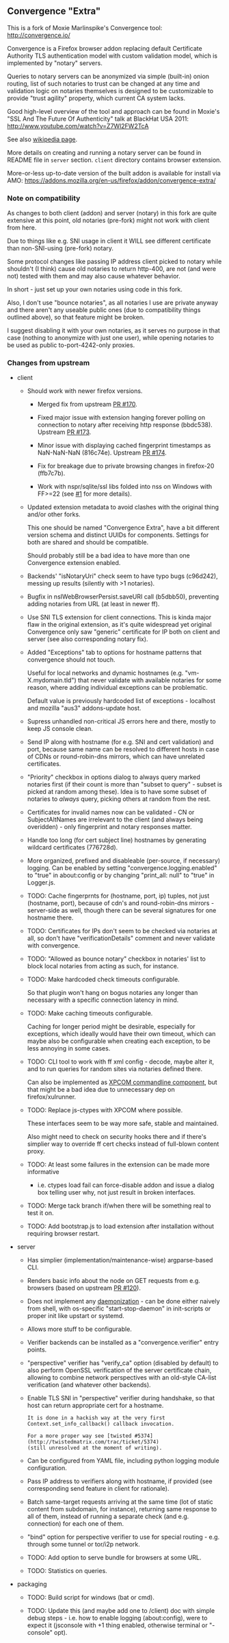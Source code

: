 Convergence "Extra"
--------------------

This is a fork of Moxie Marlinspike's Convergence tool: http://convergence.io/

Convergence is a Firefox browser addon replacing default Certificate Authority
TLS authentication model with custom validation model, which is implemented by
"notary" servers.

Queries to notary servers can be anonymized via simple (built-in) onion routing,
list of such notaries to trust can be changed at any time and validation logic
on notaries themselves is designed to be customizable to provide "trust agility"
property, which current CA system lacks.

Good high-level overview of the tool and approach can be found in Moxie's "SSL
And The Future Of Authenticity" talk at BlackHat USA 2011: http://www.youtube.com/watch?v=Z7Wl2FW2TcA

See also [wikipedia page](https://en.wikipedia.org/wiki/Convergence_%28SSL%29).

More details on creating and running a notary server can be found in README file
in `server` section. `client` directory contains browser extension.

More-or-less up-to-date version of the built addon is available for install via AMO:
https://addons.mozilla.org/en-us/firefox/addon/convergence-extra/


### Note on compatibility

As changes to both client (addon) and server (notary) in this fork are quite
extensive at this point, old notaries (pre-fork) might not work with client from
here.

Due to things like e.g. SNI usage in client it WILL see different certificate
than non-SNI-using (pre-fork) notary.

Some protocol changes like passing IP address client picked to notary while
shouldn't (I think) cause old notaries to return http-400, are not (and were
not) tested with them and may also cause whatever behavior.

In short - just set up your own notaries using code in this fork.

Also, I don't use "bounce notaries", as all notaries I use are private anyway
and there aren't any useable public ones (due to compatibility things outlined
above), so that feature might be broken.

I suggest disabling it with your own notaries, as it serves no purpose in that
case (nothing to anonymize with just one user), while opening notaries to be
used as public to-port-4242-only proxies.


### Changes from upstream

 - client

   - Should work with newer firefox versions.

     - Merged fix from upstream [PR #170](https://github.com/moxie0/Convergence/pull/170).

     - Fixed major issue with extension hanging forever polling on connection to
       notary after receiving http response (bbdc538).
       Upstream [PR #173](https://github.com/moxie0/Convergence/pull/173).

     - Minor issue with displaying cached fingerprint timestamps as NaN-NaN-NaN
       (816c74e).
       Upstream [PR #174](https://github.com/moxie0/Convergence/pull/174).

     - Fix for breakage due to private browsing changes in firefox-20 (ffb7c7b).

     - Work with nspr/sqlite/ssl libs folded into nss on Windows with FF>=22
       (see [#1](https://github.com/mk-fg/convergence/issues/1) for more
       details).

   - Updated extension metadata to avoid clashes with the original thing and/or
     other forks.

     This one should be named "Convergence Extra", have a bit different version
     schema and distinct UUIDs for components.
     Settings for both are shared and should be compatible.

     Should probably still be a bad idea to have more than one Convergence
     extension enabled.

   - Backends' "isNotaryUri" check seem to have typo bugs (c96d242), messing up
     results (silently with >1 notaries).

   - Bugfix in nsIWebBrowserPersist.saveURI call (b5dbb50), preventing adding
     notaries from URL (at least in newer ff).

   - Use SNI TLS extension for client connections. This is kinda major flaw in
     the original extension, as it's quite widespread yet original Convergence
     only saw "generic" certificate for IP both on client and server (see also
     corresponding notary fix).

   - Added "Exceptions" tab to options for hostname patterns that convergence
     should not touch.

     Useful for local networks and dynamic hostnames (e.g. "vm-X.mydomain.tld")
     that never validate with available notaries for some reason, where adding
     individual exceptions can be problematic.

     Default value is previously hardcoded list of exceptions - localhost and
     mozilla "aus3" addons-update host.

   - Supress unhandled non-critical JS errors here and there, mostly to keep JS
     console clean.

   - Send IP along with hostname (for e.g. SNI and cert validation) and port,
     because same name can be resolved to different hosts in case of CDNs or
     round-robin-dns mirrors, which can have unrelated certificates.

   - "Priority" checkbox in options dialog to always query marked notaries first
     (if their count is more than "subset to query" - subset is picked at
     random among these).
     Idea is to have some subset of notaries to *always* query, picking others
     at random from the rest.

   - Certificates for invalid names now can be validated - CN or SubjectAltNames
     are irrelevant to the client (and always being overidden) - only
     fingerprint and notary responses matter.

   - Handle too long (for cert subject line) hostnames by generating wildcard
     certificates (776728d).

   - More organized, prefixed and disableable (per-source, if necessary)
     logging. Can be enabled by setting "convergence.logging.enabled" to "true"
     in about:config or by changing "print_all: null" to "true" in Logger.js.

   - TODO: Cache fingerprnts for (hostname, port, ip) tuples, not just
     (hostname, port), because of cdn's and round-robin-dns mirrors -
     server-side as well, though there can be several signatures for one
     hostname there.

   - TODO: Certificates for IPs don't seem to be checked via notaries at all, so
     don't have "verificationDetails" comment and never validate with
     convergence.

   - TODO: "Allowed as bounce notary" checkbox in notaries' list to block local
     notaries from acting as such, for instance.

   - TODO: Make hardcoded check timeouts configurable.

       So that plugin won't hang on bogus notaries any longer than necessary
       with a specific connection latency in mind.

   - TODO: Make caching timeouts configurable.

       Caching for longer period might be desirable, especially for exceptions,
       which ideally would have their own timeout, which can maybe also be
       configurable when creating each exception, to be less annoying in some
       cases.

   - TODO: CLI tool to work with ff xml config - decode, maybe alter it, and to
     run queries for random sites via notaries defined there.

     Can also be implemented as
     [XPCOM commandline component](https://developer.mozilla.org/en-US/docs/Chrome/Command_Line),
     but that might be a bad idea due to unnecessary dep on firefox/xulrunner.

   - TODO: Replace js-ctypes with XPCOM where possible.

     These interfaces seem to be way more safe, stable and maintained.

     Also might need to check on security hooks there and if there's simplier
     way to override ff cert checks instead of full-blown content proxy.

   - TODO: At least some failures in the extension can be made more informative
     - i.e. ctypes load fail can force-disable addon and issue a dialog box
     telling user why, not just result in broken interfaces.

   - TODO: Merge tack branch if/when there will be something real to test it on.

   - TODO: Add bootstrap.js to load extension after installation without
     requiring browser restart.

 - server

   - Has simplier (implementation/maintenance-wise) argparse-based CLI.

   - Renders basic info about the node on GET requests from e.g. browsers (based
     on upstream [PR #120](https://github.com/moxie0/Convergence/pull/120)).

   - Does not implement any
     [daemonization](http://0pointer.de/public/systemd-man/daemon.html) - can be
     done either naively from shell, with os-specific "start-stop-daemon" in
     init-scripts or proper init like upstart or systemd.

   - Allows more stuff to be configurable.

   - Verifier backends can be installed as a "convergence.verifier" entry points.

   - "perspective" verifier has "verify_ca" option (disabled by default) to also
     perform OpenSSL verification of the server certificate chain, allowing to
     combine network perspectives with an old-style CA-list verification (and
     whatever other backends).

   - Enable TLS SNI in "perspective" verifier during handshake, so that host can
     return appropriate cert for a hostname.

         It is done in a hackish way at the very first
         Context.set_info_callback() callback invocation.

         For a more proper way see [twisted #5374](http://twistedmatrix.com/trac/ticket/5374)
         (still unresolved at the moment of writing).

   - Can be configured from YAML file, including python logging module configuration.

   - Pass IP address to verifiers along with hostname, if provided (see
     corresponding send feature in client for rationale).

   - Batch same-target requests arriving at the same time (lot of static content
     from subdomain, for instance), returning same response to all of them,
     instead of running a separate check (and e.g. connection) for each one of
     them.

   - "bind" option for perspective verifier to use for special routing -
     e.g. through some tunnel or tor/i2p network.

   - TODO: Add option to serve bundle for browsers at some URL.

   - TODO: Statistics on queries.

 - packaging

   - TODO: Build script for windows (bat or cmd).

   - TODO: Update this (and maybe add one to /client) doc with simple debug
     steps - i.e. how to enable logging (about:config), were to expect it
     (jsconsole with +1 thing enabled, otherwise terminal or "-console" opt).

